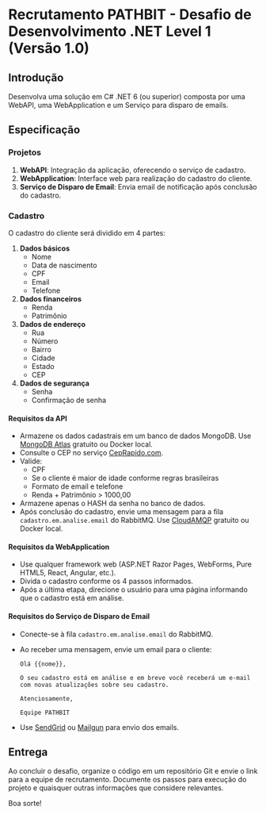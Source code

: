 # Recrutamento PATHBIT - Desafio de Desenvolvimento .NET Level 1 (Versão 1.0)

## Introdução

Desenvolva uma solução em C# .NET 6 (ou superior) composta por uma WebAPI, uma WebApplication e um Serviço para disparo de emails.

## Especificação

### Projetos

1. **WebAPI**: Integração da aplicação, oferecendo o serviço de cadastro.
2. **WebApplication**: Interface web para realização do cadastro do cliente.
3. **Serviço de Disparo de Email**: Envia email de notificação após conclusão do cadastro.

### Cadastro

O cadastro do cliente será dividido em 4 partes:

1. **Dados básicos**
    - Nome
    - Data de nascimento
    - CPF
    - Email
    - Telefone
2. **Dados financeiros**
    - Renda
    - Patrimônio
3. **Dados de endereço**
    - Rua
    - Número
    - Bairro
    - Cidade
    - Estado
    - CEP
4. **Dados de segurança**
    - Senha
    - Confirmação de senha

#### Requisitos da API

- Armazene os dados cadastrais em um banco de dados MongoDB. Use [MongoDB Atlas](https://www.mongodb.com/free-cloud-database) gratuito ou Docker local.
- Consulte o CEP no serviço [CepRapido.com](https://ceprapido.com/api/docs).
- Valide:
    - CPF
    - Se o cliente é maior de idade conforme regras brasileiras
    - Formato de email e telefone
    - Renda + Patrimônio > 1000,00
- Armazene apenas o HASH da senha no banco de dados.
- Após conclusão do cadastro, envie uma mensagem para a fila `cadastro.em.analise.email` do RabbitMQ. Use [CloudAMQP](https://www.cloudamqp.com/) gratuito ou Docker local.

#### Requisitos da WebApplication

- Use qualquer framework web (ASP.NET Razor Pages, WebForms, Pure HTML5, React, Angular, etc.).
- Divida o cadastro conforme os 4 passos informados.
- Após a última etapa, direcione o usuário para uma página informando que o cadastro está em análise.

#### Requisitos do Serviço de Disparo de Email

- Conecte-se à fila `cadastro.em.analise.email` do RabbitMQ.
- Ao receber uma mensagem, envie um email para o cliente:

    ```
    Olá {{nome}},

    O seu cadastro está em análise e em breve você receberá um e-mail com novas atualizações sobre seu cadastro.

    Atenciosamente,

    Equipe PATHBIT
    ```

- Use [SendGrid](https://sendgrid.com/free/) ou [Mailgun](https://signup.mailgun.com/new/signup) para envio dos emails.

## Entrega

Ao concluir o desafio, organize o código em um repositório Git e envie o link para a equipe de recrutamento. Documente os passos para execução do projeto e quaisquer outras informações que considere relevantes.

Boa sorte!
